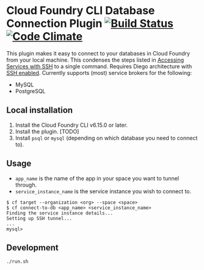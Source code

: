 # Cloud Foundry CLI Database Connection Plugin [![Build Status](https://travis-ci.org/18F/cf-db-connect.svg?branch=master)](https://travis-ci.org/18F/cf-db-connect) [![Code Climate](https://codeclimate.com/github/18F/cf-db-connect/badges/gpa.svg)](https://codeclimate.com/github/18F/cf-db-connect)

This plugin makes it easy to connect to your databases in Cloud Foundry from your local machine. This condenses the steps listed in [Accessing Services with SSH](https://docs.cloudfoundry.org/devguide/deploy-apps/ssh-services.html) to a single command. Requires Diego architecture with [SSH enabled](https://docs.cloudfoundry.org/running/config-ssh.html). Currently supports (most) service brokers for the following:

* MySQL
* PostgreSQL

## Local installation

1. Install the Cloud Foundry CLI v6.15.0 or later.
1. Install the plugin. [TODO]
1. Install `psql` or `mysql` (depending on which database you need to connect to).

## Usage

* `app_name` is the name of the app in your space you want to tunnel through.
* `service_instance_name` is the service instance you wish to connect to.

```
$ cf target --organization <org> --space <space>
$ cf connect-to-db <app_name> <service_instance_name>
Finding the service instance details...
Setting up SSH tunnel...
...
mysql>
```

## Development

```sh
./run.sh
```
